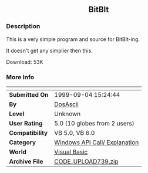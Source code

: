 ﻿<div align="center">

## BitBlt


</div>

### Description

This is a very simple program and source for BitBlt-ing.

It doesn't get any simplier then this.

Download: 53K
 
### More Info
 


<span>             |<span>
---                |---
**Submitted On**   |1999-09-04 15:24:44
**By**             |[DosAscii](https://github.com/Planet-Source-Code/PSCIndex/blob/master/ByAuthor/dosascii.md)
**Level**          |Unknown
**User Rating**    |5.0 (10 globes from 2 users)
**Compatibility**  |VB 5\.0, VB 6\.0
**Category**       |[Windows API Call/ Explanation](https://github.com/Planet-Source-Code/PSCIndex/blob/master/ByCategory/windows-api-call-explanation__1-39.md)
**World**          |[Visual Basic](https://github.com/Planet-Source-Code/PSCIndex/blob/master/ByWorld/visual-basic.md)
**Archive File**   |[CODE\_UPLOAD739\.zip](https://github.com/Planet-Source-Code/dosascii-bitblt__1-3363/archive/master.zip)








